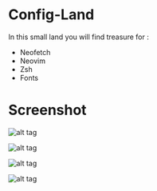 # Config-Land
In this small land you will find treasure for :

- Neofetch
- Neovim
- Zsh
- Fonts

# Screenshot
![alt tag](https://i.imgur.com/XI1dnfY.png)

![alt tag](https://i.imgur.com/0w4sCWS.png)

![alt tag](https://i.imgur.com/5XiKBxp.png)

![alt tag](https://i.imgur.com/krQS2oY.png)
